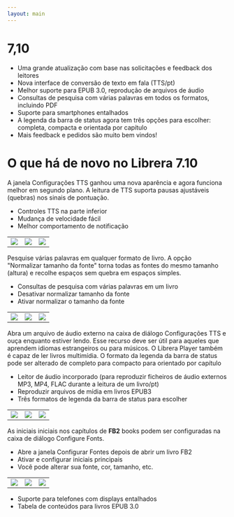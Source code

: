 ```yaml
---
layout: main
---
```


# 7,10

* Uma grande atualização com base nas solicitações e feedback dos leitores
* Nova interface de conversão de texto em fala (TTS/pt)
* Melhor suporte para EPUB 3.0, reprodução de arquivos de áudio
* Consultas de pesquisa com várias palavras em todos os formatos, incluindo PDF
* Suporte para smartphones entalhados
* A legenda da barra de status agora tem três opções para escolher: completa, compacta e orientada por capítulo
* Mais feedback e pedidos são muito bem vindos!

# O que há de novo no Librera 7.10

A janela Configurações TTS ganhou uma nova aparência e agora funciona melhor em segundo plano.
A leitura de TTS suporta pausas ajustáveis ​​(quebras) nos sinais de pontuação.

* Controles TTS na parte inferior
* Mudança de velocidade fácil
* Melhor comportamento de notificação

||||
|-|-|-|
|![](1.png)|![](2.png)|![](3.png)|

Pesquise várias palavras em qualquer formato de livro.
A opção &quot;Normalizar tamanho da fonte&quot; torna todas as fontes do mesmo tamanho (altura) e recolhe espaços sem quebra em espaços simples.

* Consultas de pesquisa com várias palavras em um livro
* Desativar normalizar tamanho da fonte
* Ativar normalizar o tamanho da fonte

||||
|-|-|-|
|![](7.png)|![](8.png)|![](9.png)|

Abra um arquivo de áudio externo na caixa de diálogo Configurações TTS e ouça enquanto estiver lendo.
Esse recurso deve ser útil para aqueles que aprendem idiomas estrangeiros ou para músicos.
O Librera Player também é capaz de ler livros multimídia.
O formato da legenda da barra de status pode ser alterado de completo para compacto para orientado por capítulo

* Leitor de áudio incorporado (para reproduzir ficheiros de áudio externos MP3, MP4, FLAC durante a leitura de um livro/pt)
* Reproduzir arquivos de mídia em livros EPUB3
* Três formatos de legenda da barra de status para escolher

||||
|-|-|-|
|![](10.png)|![](11.png)|![](12.png)|

As iniciais iniciais nos capítulos de __FB2__ books podem ser configuradas na caixa de diálogo Configure Fonts.

* Abre a janela Configurar Fontes depois de abrir um livro FB2
* Ativar e configurar iniciais principais
* Você pode alterar sua fonte, cor, tamanho, etc.

||||
|-|-|-|
|![](6.png)|![](4.png)|![](5.png)|

* Suporte para telefones com displays entalhados
* Tabela de conteúdos para livros EPUB 3.0
